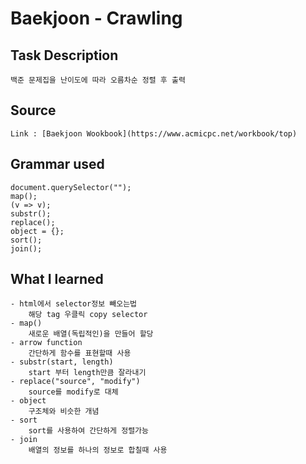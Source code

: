 # Baekjoon - Crawling

## Task Description

    백준 문제집을 난이도에 따라 오름차순 정렬 후 출력

## Source

    Link : [Baekjoon Wookbook](https://www.acmicpc.net/workbook/top)

## Grammar used

    document.querySelector("");
    map();
    (v => v);
    substr();
    replace();
    object = {};
    sort();
    join();

## What I learned

    - html에서 selector정보 빼오는법
        해당 tag 우클릭 copy selector
    - map()
        새로운 배열(독립적인)을 만들어 할당
    - arrow function
        간단하게 함수를 표현할때 사용
    - substr(start, length)
        start 부터 length만큼 잘라내기
    - replace("source", "modify")
        source를 modify로 대체
    - object
        구조체와 비슷한 개념
    - sort
        sort를 사용하여 간단하게 정렬가능
    - join
        배열의 정보를 하나의 정보로 합칠때 사용
